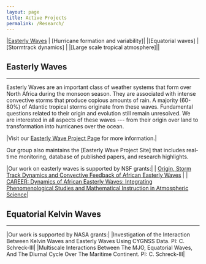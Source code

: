 ```yaml
---
layout: page
title: Active Projects
permalink: /Research/
---
```





|[Easterly Waves](#easterly-waves) | [Hurricane formation and variability]|
|[Equatorial waves] | [Stormtrack dynamics] |
|[Large scale tropical atmosphere]||



## Easterly Waves
------------------------------------------------

Easterly Waves are an important class of weather systems that form over North Africa during the monsoon season. They are associated with intense convective storms that produce copious amounts of rain. A majority (60-80%) of Atlantic tropical storms originate from these waves. Fundamental questions related to their origin and evolution still remain unresolved.  We are interested in all aspects of these waves --- from their origin over land to transformation into hurricanes over the ocean. 

|Visit our [Easterly Wave Project Page](/Research/ews.html) for more information.|


Our group also maintains the [Easterly Wave Project Site] that includes real-time monitoring, database of published papers, and research highlights.



|Our work on easterly waves is supported by NSF grants:|
| [Origin, Storm Track Dynamics and Convective Feedback of African Easterly Waves](http://www.nsf.gov/awardsearch/showAward?AWD_ID=1433763&HistoricalAwards=false) |
| [CAREER: Dynamics of African Easterly Waves: Integrating Phenomenological Studies and Mathematical Instruction in Atmospheric Science](http://www.nsf.gov/awardsearch/showAward?AWD_ID=0847323&HistoricalAwards=false)|



## Equatorial Kelvin Waves
------------------------------------------------




|Our work is supported by NASA grants:|
|Investigation of the Interaction Between Kelvin Waves and Easterly Waves Using CYGNSS Data. PI: C. Schreck-III|
|Multiscale Interactions Between The MJO, Equatorial Waves, And The Diurnal Cycle Over The Maritime Continent. PI: C. Schreck-III|
